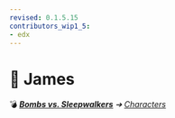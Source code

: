 ```yaml
---
revised: 0.1.5.15
contributors_wip1_5:
- edx
---
```


# 📄 James

💣 ***[Bombs vs. Sleepwalkers][home]** ➔ [Characters][characters]*

[home]: /README.md
[characters]: /characters/readme.md
